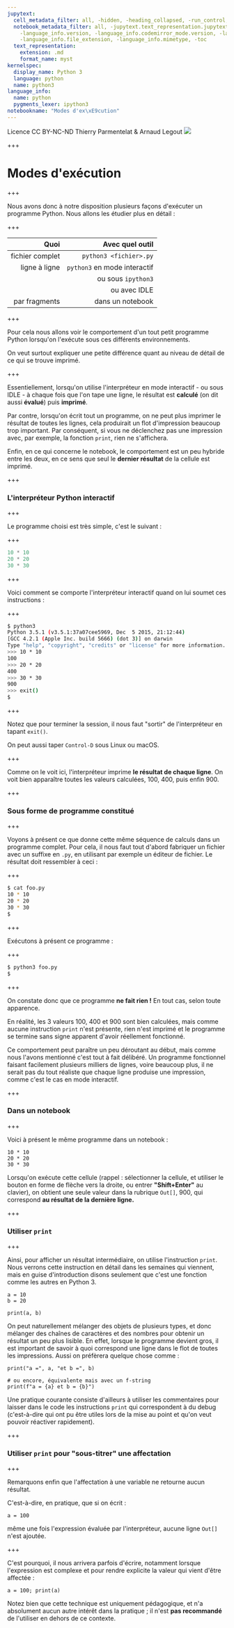 ```yaml
---
jupytext:
  cell_metadata_filter: all, -hidden, -heading_collapsed, -run_control, -trusted
  notebook_metadata_filter: all, -jupytext.text_representation.jupytext_version, -jupytext.text_representation.format_version,
    -language_info.version, -language_info.codemirror_mode.version, -language_info.codemirror_mode,
    -language_info.file_extension, -language_info.mimetype, -toc
  text_representation:
    extension: .md
    format_name: myst
kernelspec:
  display_name: Python 3
  language: python
  name: python3
language_info:
  name: python
  pygments_lexer: ipython3
notebookname: "Modes d'ex\xE9cution"
---
```


<div class="licence">
<span>Licence CC BY-NC-ND</span>
<span>Thierry Parmentelat &amp; Arnaud Legout</span>
<span><img src="media/both-logos-small-alpha.png" /></span>
</div>

+++

# Modes d'exécution

+++

Nous avons donc à notre disposition plusieurs façons d'exécuter un programme Python. Nous allons les étudier plus en détail :

+++

| Quoi            | Avec quel outil              |
|----------------:|-----------------------------:|
| fichier complet | `python3 <fichier>.py`       |
| ligne à ligne   | `python3` en mode interactif |
|     &nbsp;      | ou sous `ipython3`           |
|     &nbsp;      | ou avec IDLE                 |
| par fragments   | dans un notebook             |

+++

Pour cela nous allons voir le comportement d'un tout petit programme Python lorsqu'on l'exécute sous ces différents environnements.

On veut surtout expliquer une petite différence quant au niveau de détail de ce qui se trouve imprimé.

+++

Essentiellement, lorsqu'on utilise l'interpréteur en mode interactif - ou sous IDLE - à chaque fois que l'on tape une ligne, le résultat est **calculé** (on dit aussi **évalué**) puis **imprimé**.

Par contre, lorsqu'on écrit tout un programme, on ne peut plus imprimer le résultat de toutes les lignes, cela produirait un flot d'impression beaucoup trop important. Par conséquent, si vous ne déclenchez pas une impression avec, par exemple, la fonction `print`, rien ne s'affichera.

Enfin, en ce qui concerne le notebook, le comportement est un peu hybride entre les deux, en ce sens que seul le **dernier résultat** de la cellule est imprimé.

+++

### L'interpréteur Python interactif

+++

Le programme choisi est très simple, c'est le suivant :

+++

```python
10 * 10
20 * 20
30 * 30
```

+++

Voici comment se comporte l'interpréteur interactif quand on lui soumet ces instructions :

+++

```bash
$ python3
Python 3.5.1 (v3.5.1:37a07cee5969, Dec  5 2015, 21:12:44)
[GCC 4.2.1 (Apple Inc. build 5666) (dot 3)] on darwin
Type "help", "copyright", "credits" or "license" for more information.
>>> 10 * 10
100
>>> 20 * 20
400
>>> 30 * 30
900
>>> exit()
$
```

+++

Notez que pour terminer la session, il nous faut "sortir" de l'interpréteur en tapant `exit()`.

On peut aussi taper `Control-D` sous Linux ou macOS.

+++

Comme on le voit ici, l'interpréteur imprime **le résultat de chaque ligne**. On voit bien apparaître toutes les valeurs calculées, 100, 400, puis enfin 900.

+++

### Sous forme de programme constitué

+++

Voyons à présent ce que donne cette même séquence de calculs dans un programme complet. Pour cela, il nous faut tout d'abord fabriquer un fichier avec un suffixe en `.py`, en utilisant par exemple un éditeur de fichier. Le résultat doit ressembler à ceci :

+++

```bash
$ cat foo.py
10 * 10
20 * 20
30 * 30
$
```

+++

Exécutons à présent ce programme :

+++

```bash
$ python3 foo.py
$
```

+++

On constate donc que ce programme **ne fait rien !** En tout cas, selon toute apparence.

En réalité, les 3 valeurs 100, 400 et 900 sont bien calculées, mais comme aucune instruction `print` n'est présente, rien n'est imprimé et le programme se termine sans signe apparent d'avoir réellement fonctionné.

Ce comportement peut paraître un peu déroutant au début, mais comme nous l'avons mentionné c'est tout à fait délibéré. Un programme fonctionnel faisant facilement plusieurs milliers de lignes, voire beaucoup plus, il ne serait pas du tout réaliste que chaque ligne produise une impression, comme c'est le cas en mode interactif.

+++

### Dans un notebook

+++

Voici à présent le même programme dans un notebook :

```{code-cell} ipython3
10 * 10
20 * 20
30 * 30
```

Lorsqu'on exécute cette cellule (rappel : sélectionner la cellule, et utiliser le bouton en forme de flèche vers la droite, ou entrer **"Shift+Enter"** au clavier), on obtient une seule valeur dans la rubrique `Out[]`, 900, qui correspond **au résultat de la dernière ligne.**

+++

### Utiliser `print`

+++

Ainsi, pour afficher un résultat intermédiaire, on utilise l'instruction `print`. Nous verrons cette instruction en détail dans les semaines qui viennent, mais en guise d'introduction disons seulement que c'est une fonction comme les autres en Python 3.

```{code-cell} ipython3
a = 10
b = 20

print(a, b)
```

On peut naturellement mélanger des objets de plusieurs types, et donc mélanger des chaînes de caractères et des nombres pour obtenir un résultat un peu plus lisible. En effet, lorsque le programme devient gros, il est important de savoir à quoi correspond une ligne dans le flot de toutes les impressions. Aussi on préfèrera quelque chose comme :

```{code-cell} ipython3
print("a =", a, "et b =", b)
```

```{code-cell} ipython3
# ou encore, équivalente mais avec un f-string
print(f"a = {a} et b = {b}")
```

Une pratique courante consiste d'ailleurs à utiliser les commentaires pour laisser dans le code les instructions `print` qui correspondent à du debug (c'est-à-dire qui ont pu être utiles lors de la mise au point et qu'on veut pouvoir réactiver rapidement).

+++

### Utiliser `print` pour "sous-titrer" une affectation

+++

Remarquons enfin que l'affectation à une variable ne retourne aucun résultat.

C'est-à-dire, en pratique, que si on écrit :

```{code-cell} ipython3
a = 100
```

même une fois l'expression évaluée par l'interpréteur, aucune ligne `Out[]` n'est ajoutée.

+++

C'est pourquoi, il nous arrivera parfois d'écrire, notamment lorsque l'expression est complexe et pour rendre explicite la valeur qui vient d'être affectée :

```{code-cell} ipython3
a = 100; print(a)
```

Notez bien que cette technique est uniquement pédagogique, et n'a absolument aucun autre intérêt dans la pratique ; il n'est **pas recommandé** de l'utiliser en dehors de ce contexte.
